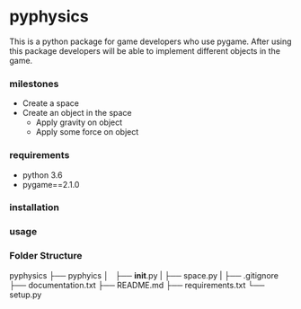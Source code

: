 # pyphysics
This is a python package for game developers who use pygame.
After using this package developers will be able to implement different objects in the game.

### milestones
- Create a space
- Create an object in the space
  - Apply gravity on object
  - Apply some force on object

### requirements
- python 3.6
- pygame==2.1.0

### installation


### usage


### Folder Structure
pyphysics
├── pyphyics
│   ├── __init__.py
|   ├── space.py
|
├── .gitignore
├── documentation.txt
├── README.md
├── requirements.txt
└── setup.py